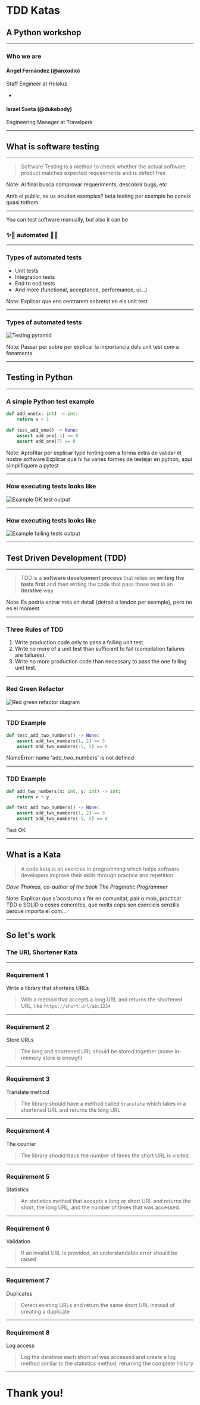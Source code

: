 # TDD Katas

## A Python workshop

---

### Who we are

#### Àngel Fernández (@anxodio)
Staff Engineer at Holaluz

-

#### Israel Saeta (@dukebody)
Engineering Manager at Travelperk

---

## What is software testing

----

> Software Testing is a method to check whether the actual software product matches expected requirements and is defect free

Note:
Al final busca comprovar requeriments, descobrir bugs, etc

Amb el public, se us acuden exemples? beta testing per exemple ho coneix quasi tothom

----

You can test software manually, but also it can be

### ✨🌈 automated 🌈✨

----

### Types of automated tests

- Unit tests
- Integration tests
- End to end tests
- And more (functional, acceptance, performance, ui...)

Note:
Explicar que ens centrarem sobretot en els unit test

----

### Types of automated tests

![Testing pyramid](img/pyramid.png)

Note:
Passar per sobre per explicar la importancia dels unit test com a fonaments

---

## Testing in Python

----

### A simple Python test example

```python
def add_one(x: int) -> int:
    return x + 1
```

```python
def test_add_one() -> None:
    assert add_one(-1) == 0
    assert add_one(7) == 8
```

<!-- .element: class="fragment fade-in" -->

Note:
Aprofitar per explicar type hinting com a forma extra de validar el nostre software
Explicar que hi ha varies formes de testejar en python, aqui simplifiquem a pytest

----

### How executing tests looks like


![Example OK test output](img/test_ok.png)

----

### How executing tests looks like


![Example failing tests output](img/test_fail.png)


---

## Test Driven Development (TDD)

----

> TDD is a **software development process** that relies on **writing the tests first** and then writing the code that pass those test in an **iterative** way.

Note:
Es podria entrar més en detall (detroit o london per exemple), pero no es el moment

----

### Three Rules of TDD

1. Write production code only to pass a failing unit test.
2. Write no more of a unit test than sufficient to fail (compilation failures are failures).
3. Write no more production code than necessary to pass the one failing unit test.

----

### Red Green Refactor

![Red green refactor diagram](img/red_green_refactor.jpg)

----

### TDD Example

```python
def test_add_two_numbers() -> None:
    assert add_two_numbers(1, 2) == 3
    assert add_two_numbers(-5, 5) == 0
```

NameError: name 'add_two_numbers' is not defined

<!-- .element: style="color: red" class="fragment fade-in" -->

----

### TDD Example

```python
def add_two_numbers(x: int, y: int) -> int:
    return x + y

def test_add_two_numbers() -> None:
    assert add_two_numbers(1, 2) == 3
    assert add_two_numbers(-5, 5) == 0
```

Test OK

<!-- .element: style="color: green" class="fragment fade-in" -->

---

## What is a Kata


> A code kata is an exercise in programming which helps software developers improve their skills through practice and repetition

_Dave Thomas, co-author of the book The Pragmatic Programmer_

Note:
Explicar que s'acostuma a fer en comunitat, pair o mob, practicar TDD o SOLID o coses concretes,
que molts cops son exercicis senzills perque importa el com...

---

## So let's work
### The URL Shortener Kata


---

### Requirement 1
Write a library that shortens URLs

> With a method that accepts a long URL and returns the shortened URL, like `https://short.url/abc1234`

---

### Requirement 2
Store URLs

> The long and shortened URL should be stored together (some in-memory store is enough)

---

### Requirement 3
Translate method

> The library should have a method called `translate` which takes in a shortened URL and returns the long URL

---

### Requirement 4
The counter

> The library should track the number of times the short URL is visited.

---

### Requirement 5
Statistics

> An statistics method that accepts a long or short URL and returns the short, the long URL, and the number of times that was accessed.

---

### Requirement 6
Validation

> If an invalid URL is provided, an understandable error should be raised

---

### Requirement 7
Duplicates

> Detect existing URLs and return the same short URL instead of creating a duplicate

---

### Requirement 8
Log access

> Log the datetime each short url was accessed and create a log method similar to the statistics method, returning the complete history

---


# Thank you!
